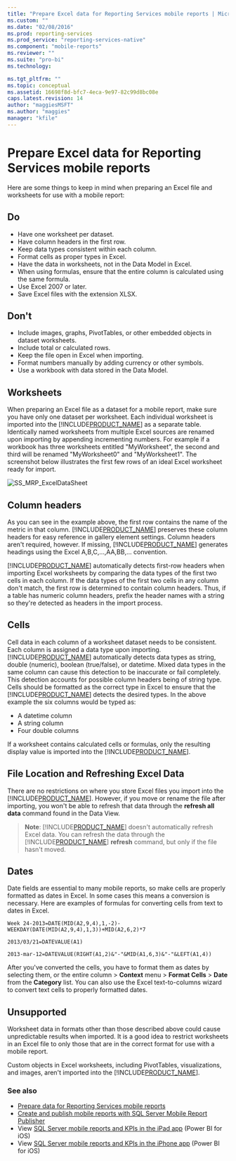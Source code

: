 ```yaml
---
title: "Prepare Excel data for Reporting Services mobile reports | Microsoft Docs"
ms.custom: ""
ms.date: "02/08/2016"
ms.prod: reporting-services
ms.prod_service: "reporting-services-native"
ms.component: "mobile-reports"
ms.reviewer: ""
ms.suite: "pro-bi"
ms.technology: 

ms.tgt_pltfrm: ""
ms.topic: conceptual
ms.assetid: 16698f8d-bfc7-4eca-9e97-82c99d8bc08e
caps.latest.revision: 14
author: "maggiesMSFT"
ms.author: "maggies"
manager: "kfile"
---
```

# Prepare Excel data for Reporting Services mobile reports
  
Here are some things to keep in mind when preparing an Excel file and worksheets for use with a mobile report:  
  
## Do  
  
- Have one worksheet per dataset.  
- Have column headers in the first row.  
- Keep data types consistent within each column.  
- Format cells as proper types in Excel.  
- Have the data in worksheets, not in the Data Model in Excel.  
- When using formulas, ensure that the entire column is calculated using the same formula.  
- Use Excel 2007 or later.  
- Save Excel files with the extension XLSX.  
          
## Don't  
  
- Include images, graphs, PivotTables, or other embedded objects in dataset worksheets.  
- Include total or calculated rows.  
- Keep the file open in Excel when importing.  
- Format numbers manually by adding currency or other symbols.  
- Use a workbook with data stored in the Data Model.  
  
## Worksheets  
          
When preparing an Excel file as a dataset for a mobile report, make sure you have only one dataset per worksheet. Each individual worksheet is imported into the [!INCLUDE[PRODUCT_NAME](../../includes/ss-mobilereptpub-short.md)] as a separate table. Identically named worksheets from multiple Excel sources are renamed upon importing by appending incrementing numbers. For example if a workbook has three worksheets entitled "MyWorksheet", the second and third will be renamed "MyWorksheet0" and "MyWorksheet1". The screenshot below illustrates the first few rows of an ideal Excel worksheet ready for import.  
  
![SS_MRP_ExcelDataSheet](../../reporting-services/mobile-reports/media/ss-mrp-exceldatasheet.png)  
          
## Column headers  
  
As you can see in the example above, the first row contains the name of the metric in that column. [!INCLUDE[PRODUCT_NAME](../../includes/ss-mobilereptpub-short.md)] preserves these column headers for easy reference in gallery element settings. Column headers aren't required, however. If missing, [!INCLUDE[PRODUCT_NAME](../../includes/ss-mobilereptpub-short.md)] generates headings using the Excel A,B,C,...,AA,BB,... convention.  
  
[!INCLUDE[PRODUCT_NAME](../../includes/ss-mobilereptpub-short.md)] automatically detects first-row headers when importing Excel worksheets by comparing the data types of the first two cells in each column. If the data types of the first two cells in any column don't match, the first row is determined to contain column headers. Thus, if a table has numeric column headers, prefix the header names with a string so they're detected as headers in the import process.  
  
## Cells  
  
Cell data in each column of a worksheet dataset needs to be consistent. Each column is assigned a data type upon importing. [!INCLUDE[PRODUCT_NAME](../../includes/ss-mobilereptpub-short.md)] automatically detects data types as string, double (numeric), boolean (true/false), or datetime. Mixed data types in the same column can cause this detection to be inaccurate or fail completely. This detection accounts for possible column headers being of string type. Cells should be formatted as the correct type in Excel to ensure that the [!INCLUDE[PRODUCT_NAME](../../includes/ss-mobilereptpub-short.md)] detects the desired types. In the above example the six columns would be typed as:  
*  A datetime column  
*  A string column  
*  Four double columns  
  
If a worksheet contains calculated cells or formulas, only the resulting display value is imported into the [!INCLUDE[PRODUCT_NAME](../../includes/ss-mobilereptpub-short.md)].  
  
## File Location and Refreshing Excel Data  
  
There are no restrictions on where you store Excel files you import into the [!INCLUDE[PRODUCT_NAME](../../includes/ss-mobilereptpub-short.md)]. However, if you move or rename the file after importing, you won't be able to refresh that data through the **refresh all data** command found in the Data View.   
  
>**Note**: [!INCLUDE[PRODUCT_NAME](../../includes/ss-mobilereptpub-short.md)] doesn't automatically refresh Excel data. You can refresh the data through the [!INCLUDE[PRODUCT_NAME](../../includes/ss-mobilereptpub-short.md)] **refresh** command, but only if the file hasn't moved.  
  
## Dates  
  
Date fields are essential to many mobile reports, so make cells are properly formatted as dates in Excel. In some cases this means a conversion is necessary. Here are examples of formulas for converting cells from text to dates in Excel.  
  
    Week 24-2013=DATE(MID(A2,9,4),1,-2)-WEEKDAY(DATE(MID(A2,9,4),1,3))+MID(A2,6,2)*7  
  
    2013/03/21=DATEVALUE(A1)  
  
    2013-mar-12=DATEVALUE(RIGHT(A1,2)&"-"&MID(A1,6,3)&"-"&LEFT(A1,4))  
  
After you've converted the cells, you have to format them as dates by selecting them, or the entire column > **Context** menu > **Format Cells** > **Date** from the **Category** list. You can also use the Excel text-to-columns wizard to convert text cells to properly formatted dates.  
  
## Unsupported  
  
Worksheet data in formats other than those described above could cause unpredictable results when imported. It is a good idea to restrict worksheets in an Excel file to only those that are in the correct format for use with a mobile report.  
  
Custom objects in Excel worksheets, including PivotTables, visualizations, and images, aren't imported into the [!INCLUDE[PRODUCT_NAME](../../includes/ss-mobilereptpub-short.md)].  
  
### See also  
- [Prepare data for Reporting Services mobile reports](../../reporting-services/mobile-reports/prepare-data-for-reporting-services-mobile-reports.md)  
- [Create and publish mobile reports with SQL Server Mobile Report Publisher](../../reporting-services/mobile-reports/create-mobile-reports-with-sql-server-mobile-report-publisher.md)  
-  View [SQL Server mobile reports and KPIs in the iPad app](https://pbiwebprod-docs.azurewebsites.net/en-us/documentation/powerbi-mobile-ipad-kpis-mobile-reports)  (Power BI for iOS)  
-  View [SQL Server mobile reports and KPIs in the iPhone app](https://pbiwebprod-docs.azurewebsites.net/en-us/documentation/powerbi-mobile-iphone-kpis-mobile-reports) (Power BI for iOS)  
  
  
  
  
  
  
  

